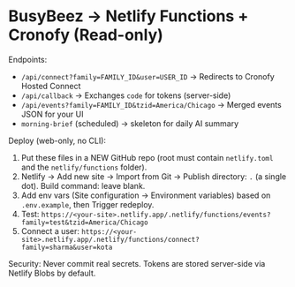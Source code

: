 # BusyBeez → Netlify Functions + Cronofy (Read-only)

Endpoints:
- `/api/connect?family=FAMILY_ID&user=USER_ID` → Redirects to Cronofy Hosted Connect
- `/api/callback` → Exchanges `code` for tokens (server-side)
- `/api/events?family=FAMILY_ID&tzid=America/Chicago` → Merged events JSON for your UI
- `morning-brief` (scheduled) → skeleton for daily AI summary

Deploy (web-only, no CLI):
1) Put these files in a NEW GitHub repo (root must contain `netlify.toml` and the `netlify/functions` folder).
2) Netlify → Add new site → Import from Git → Publish directory: `.` (a single dot). Build command: leave blank.
3) Add env vars (Site configuration → Environment variables) based on `.env.example`, then Trigger redeploy.
4) Test: `https://<your-site>.netlify.app/.netlify/functions/events?family=test&tzid=America/Chicago`
5) Connect a user: `https://<your-site>.netlify.app/.netlify/functions/connect?family=sharma&user=kota`

Security: Never commit real secrets. Tokens are stored server-side via Netlify Blobs by default.
